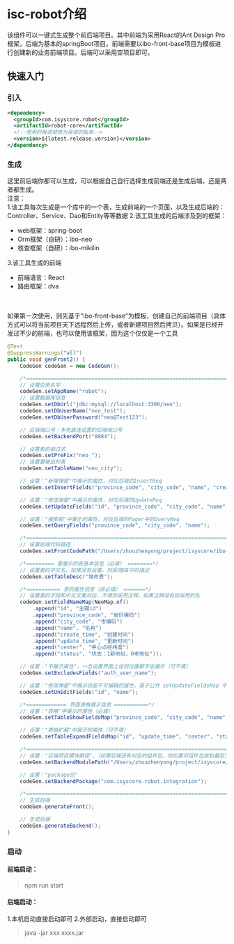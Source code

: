 # isc-robot介绍
该组件可以一键式生成整个前后端项目。其中前端为采用React的Ant Design Pro框架，后端为基本的springBoot项目。前端需要以ibo-front-base项目为模板进行创建新的业务前端项目。后端可以采用空项目即可。

## 快速入门
### 引入
```xml
<dependency>
  <groupId>com.isyscore.robot</groupId>
  <artifactId>robot-core</artifactId>
  <!--使用时候请替换为具体的版本-->
  <version>${latest.release.version}</version>
</dependency>
```

### 生成
这里前后端你都可以生成，可以根据自己自行选择生成前端还是生成后端，还是两者都生成。<br/>
注意：<br/>
1.该工具每次生成是一个库中的一个表，生成前端的一个页面，以及生成后端的：Controller、Service、Dao和Entity等等数据
2.该工具生成的后端涉及到的框架：
- web框架：spring-boot
- Orm框架（自研）：ibo-neo
- 核查框架（自研）：ibo-mikilin<br/>

3.该工具生成的前端<br/>
- 前端语言：React<br/>
- 路由框架：dva

<br/>
<br/>
如果第一次使用，则先基于"ibo-front-base"为模板，创建自己的前端项目（具体方式可以将当前项目天下远程然后上传，或者新建项目然后拷贝）。如果是已经开发过不少的前端，也可以使用该框架，因为这个仅仅是一个工具

<br/>

```java
@Test
@SuppressWarnings("all")
public void genFront2() {
    CodeGen codeGen = new CodeGen();

    /*============================================================================ 公共配置（必填） =======================*/
    // 设置应用名字
    codeGen.setAppName("robot");
    // 设置数据库信息
    codeGen.setDbUrl("jdbc:mysql://localhost:3306/neo");
    codeGen.setDbUserName("neo_test");
    codeGen.setDbUserPassword("neo@Test123");

    // 后端端口号：本地直连设置的后端端口号
    codeGen.setBackendPort("8084");

    // 设置表前缀过滤
    codeGen.setPreFix("neo_");
    // 设置要输出的表
    codeGen.setTableName("neo_city");

    // 设置："新增弹窗"中展示的属性，对应后端的InsertReq
    codeGen.setInsertFields("province_code", "city_code", "name", "create_time", "update_time", "center", "status");

    // 设置："修改弹窗"中展示的属性，对应后端的UpdateReq
    codeGen.setUpdateFields("id", "province_code", "city_code", "name", "create_time", "update_time", "center", "status");

    // 设置："搜索框"中展示的属性，对应后端的Pager中的QueryReq
    codeGen.setQueryFields("province_code", "city_code", "name");

    /*=============================================================================== 前端代码配置 =======================*/
    // 设置前端代码路径
    codeGen.setFrontCodePath("/Users/zhouzhenyong/project/isyscore/ibo-front-base");

    /*========= 要展示的表基本信息（必填） ========*/
    // 设置表的中文名，如果没有设置，则采用DB中的描述
    codeGen.setTableDesc("城市表");

    /*=========== 表的属性信息（非必填） =======*/
    // 设置表的字段和中文文案对应，不填则采用注释，如果注释没有则采用列名
    codeGen.setFieldNameMap(NeoMap.of()
        .append("id", "主键id")
        .append("province_code", "省份编码")
        .append("city_code", "市编码")
        .append("name", "名称")
        .append("create_time", "创建时间")
        .append("update_time", "更新时间")
        .append("center", "中心点经纬度")
        .append("status", "状态：1新地址，0老地址"));

    // 设置："不展示属性"，一旦设置界面上任何位置都不会展示（可不填）
    codeGen.setExcludesFields("auth_user_name");

    // 设置："修改弹窗"中展示但是不可编辑的属性，基于公共 setUpdateFieldsMap 中展示的属性进行禁用
    codeGen.setUnEditFields("id", "name");

    /*============= 界面表格展示信息 ===========*/
    // 设置："表格"中展示的属性（必填）
    codeGen.setTableShowFieldsMap("province_code", "city_code", "name", "create_time");

    // 设置："表格扩展"中展示的属性（可不填）
    codeGen.setTableExpandFieldsMap("id", "update_time", "center", "status");

    /*============================================================================== 后端代码生成器（非必填） ===================*/
    // 设置："后端项目模块路径"，（如果后端还有对应的组件包，则也要将组件包放到最后）
    codeGen.setBackendModulePath("/Users/zhouzhenyong/project/isyscore/isc-robot/robot-integration");

    // 设置："package包"
    codeGen.setBackendPackage("com.isyscore.robot.integration");

    /*============================================================================== 生成代码 ================================*/
    // 生成前端
    codeGen.generateFront();

    // 生成后端
    codeGen.generateBackend();
}
```

### 启动
#### 前端启动：
> npm run start

#### 后端启动：
1.本机启动直接启动即可
2.外部启动，直接启动即可
> java -jar xxx xxxx.jar
